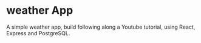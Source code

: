 # weather App
A simple weather app, build following along a Youtube tutorial, using React, Express and PostgreSQL.